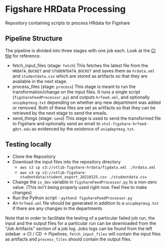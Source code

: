 # Figshare HRData Processing

Repository containing scripts to process HRdata for Figshare

## Pipeline Structure

The pipeline is divided into three stages with one job each. Look at the [CI file](.gitlab-ci.yml) for reference.
- fetch_input_files (stage: `fetch`)
  This fetches the latest file from the `HRDATA_BUCKET` and `STUDENTDATA_BUCKET` and saves them as `hrdata.xml` and `studentdata.csv` which are stored as artifacts so that they are available in the next stage.
- process_files (stage: `process`)
  This stage is meant to run the transformation/change on the input files. It runs a single script (`figshareFeedProcessor.py`) and outputs `hrfeed.xml`, and optionally `uniqdeptmsg.txt` depending on whether any new department was added or removed. Both of these files are set as artifacts so that they can be retrieved by the next stage to send the emails.
- send_things (stage: `send`)
  This stage is used to send the transformed file to Figshare and optionally send an email to `vtul-figshare-hrfeed-g@vt.edu` as evidenced by the _existence_ of `uniqdeptmsg.txt`.

## Testing locally

- Clone the Repository
- Download the input files into the repository directory
  - `aws s3 cp s3://vtlib-figshare-hrdata/figdata.xml ./hrdata.xml`
  - `aws s3 cp s3://vtlib-figshare-studentdata/student_export_20210125.csv ./studentdata.csv`
- Change the `is_dev` variable in `figshareFeedProcessor.py` to a non-zero value. (This isn't being properly used right now. Feel free to make changes)
- Run the Python script - `python3 figshareFeedProcessor.py`
- An `hrfeed.xml` file should be generated in addition to a `uniqdeptmsg.txt` if there are any changes in the departments

Note that in order to facilitate the testing of a particular failed job run, the input and the output files for a particular run can be downloaded from the "Job Artifacts" section of a job log. Jobs logs can be found from the left sidebar -> CI / CD -> Pipelines. `fetch_input_files` will contain the input files as artifacts and `process_files` should contain the output files.
